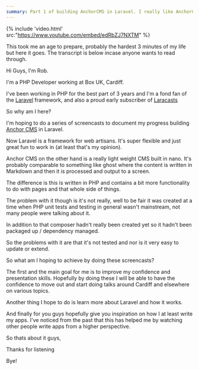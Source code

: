 ```yaml
---
summary: Part 1 of building AnchorCMS in Laravel. I really like AnchorCMS, its super clean and simple and I like the extensibility of Laravel. Can we combine the two?
---
```


{% include 'video.html' src:"https://www.youtube.com/embed/edRbZJ7NXTM" %}

This took me an age to prepare, probably the hardest 3 minutes of my life but here it goes. The transcript is below incase anyone wants to read through.

Hi Guys, I'm Rob.

I'm a PHP Developer working at Box UK, Cardiff.

I've been working in PHP for the best part of 3 years and I'm a fond fan of the [Laravel](https://laravel.com)</a> framework, and also a proud early subscriber of [Laracasts](https://laracasts.com)

So why am I here?

I'm hoping to do a series of screencasts to document my progress building [Anchor CMS](https://anchorcms.com)</a> in Laravel.

Now Laravel is a framework for web artisans. It's super flexible and just great fun to work in (at least that's my opinion).

Anchor CMS on the other hand is a really light weight CMS built in nano. It's probably comparable to something like ghost where the content is written in Markdown and then it is processed and output to a screen.

The difference is this is written in PHP and contains a bit more functionality to do with pages and that whole side of things.

The problem with it though is it's not really, well to be fair it was created at a time when PHP unit tests and testing in general wasn't mainstream, not many people were talking about it.

In addition to that composer hadn't really been created yet so it hadn't been packaged up / dependency managed.

So the problems with it are that it's not tested and nor is it very easy to update or extend.

So what am I hoping to achieve by doing these screencasts?

The first and the main goal for me is to improve my confidence and presentation skills. Hopefully by doing these I will be able to have the confidence to move out and start doing talks around Cardiff and elsewhere on various topics.

Another thing I hope to do is learn more about Laravel and how it works.

And finally for you guys hopefully give you inspiration on how I at least write my apps. I've noticed from the past that this has helped me by watching other people write apps from a higher perspective.

So thats about it guys,

Thanks for listening

Bye!
